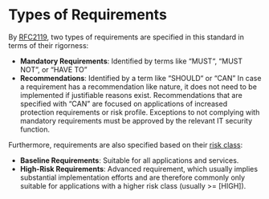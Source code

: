 # Types of Requirements

By [RFC2119](https://datatracker.ietf.org/doc/html/rfc2119), two types of requirements are specified in this standard in terms of their rigorness:

- **Mandatory Requirements**: Identified by terms like “MUST“, “MUST NOT”, or “HAVE TO”
- **Recommendations**: Identified by a term like “SHOULD“ or “CAN” In case a requirement has a recommendation like nature, it does not need to be implemented if justifiable reasons exist. Recommendations that are specified with “CAN” are focused on applications of increased protection requirements or risk profile. Exceptions to not complying with mandatory requirements must be approved by the relevant IT security function.

Furthermore, requirements are also specified based on their [risk class]({{site.URL_GENERAL_RISKCLASSES}}):

- **Baseline Requirements**: Suitable for all applications and services.
- **High-Risk Requirements**: Advanced requirement, which usually implies substantial implementation efforts and are therefore commonly only suitable for applications with a higher risk class (usually >= [HIGH]).
